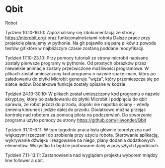 # Qbit
Robot

Tydzień 10.10-16.10:
Zapoznaliśmy się zdokumentacją ze strony https://microbit.org/ oraz funkcjonalnościami robota
Dalsze prace przy projekcie planujemy w pythonie. Na git pojawiło się parę plików z powodu testów git które w najbliższym czasie zostaną poddane modyfikacji.

Tydzień 17.10-23.10:
Przy pomocy tutoriali ze strony microbit napisane zostały pierwsze programy w pythonie. Od prostych obrazków przez niewielkie animacje zostały przećwiczone możliwości programowe. W plikach został umieszczony kod programu o nazwie snake-main, który po załadowaniu do płytki Microbit generuje "węża", który przemieszcza się po siatce ledów. Dodatkowe funkcje zostały opisane w kodzie.

Tydzień 24.10-30.10: W plikach został umieszczony kod programu o nazwie skrypt.py, który po załadowaniu do płytki Microbit i podpięciu do qbit sprawia, że robot jeździ do przodu, dopóki nie napotka ściany - wtedy zmienia kierunek i jedzie dalej do przodu. Dodatkowo można przejąć kontrolę nad robotem za pomocą pilota na podczerwień. Do stworzenie programu użyto pomocy ze strony https://github.com/Hiwonder/Qbit 

Tydzień 31.10-6.11: W tym tygodniu praca była głównie teoretyczna nad większymi rzeczami do zrobienia przy użyciu robota. Sterowanie aplikacją, wykrywanie dźwięku i reagowanie na niego, plany dodania dodatkowych elementów. Wszystko to będzie próbowane dalej w przyszłych tygodniach.

Tydzień 7.11-13.11:
Zastanowienia nad wyglądem projektu wyborem między line follower a qbit.

